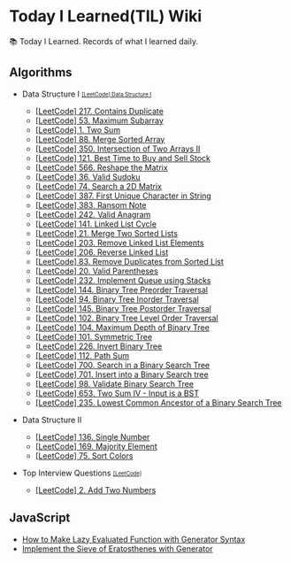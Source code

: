 # Today I Learned(TIL) Wiki

📚 Today I Learned. Records of what I learned daily.

## Algorithms

- Data Structure I <sub><sup>[[LeetCode] Data Structure I]()

  - [[LeetCode] 217. Contains Duplicate](https://github.com/zake-dev/TIL/blob/main/Algorithms/leetcode-217-contains-duplicate.md)
  - [[LeetCode] 53. Maximum Subarray](https://github.com/zake-dev/TIL/blob/main/Algorithms/leetcode-53-maximum-subarray.md)
  - [[LeetCode] 1. Two Sum](https://github.com/zake-dev/TIL/blob/main/Algorithms/leetcode-1-two-sum.md)
  - [[LeetCode] 88. Merge Sorted Array](https://github.com/zake-dev/TIL/blob/main/Algorithms/leetcode-88-merge-sorted-array.md)
  - [[LeetCode] 350. Intersection of Two Arrays II](https://github.com/zake-dev/TIL/blob/main/Algorithms/leetcode-350-intersection-of-two-arrays-ii.md)
  - [[LeetCode] 121. Best Time to Buy and Sell Stock](https://github.com/zake-dev/TIL/blob/main/Algorithms/leetcode-121-best-time-to-buy-and-sell-stock.md)
  - [[LeetCode] 566. Reshape the Matrix](https://github.com/zake-dev/TIL/blob/main/Algorithms/leetcode-566-reshape-the-matrix.md)
  - [[LeetCode] 36. Valid Sudoku](https://github.com/zake-dev/TIL/blob/main/Algorithms/leetcode-36-valid-sudoku.md)
  - [[LeetCode] 74. Search a 2D Matrix](https://github.com/zake-dev/TIL/blob/main/Algorithms/leetcode-74-search-a-2d-matrix.md)
  - [[LeetCode] 387. First Unique Character in String](https://github.com/zake-dev/TIL/blob/main/Algorithms/leetcode-387-first-unique-character-in-string.md)
  - [[LeetCode] 383. Ransom Note](https://github.com/zake-dev/TIL/blob/main/Algorithms/leetcode-383-ransom-note.md)
  - [[LeetCode] 242. Valid Anagram](https://github.com/zake-dev/TIL/blob/main/Algorithms/leetcode-242-valid-anagram.md)
  - [[LeetCode] 141. Linked List Cycle](https://github.com/zake-dev/TIL/blob/main/Algorithms/leetcode-141-linked-list-cycle.md)
  - [[LeetCode] 21. Merge Two Sorted Lists](https://github.com/zake-dev/TIL/blob/main/Algorithms/leetcode-21-merge-two-sorted-lists.md)
  - [[LeetCode] 203. Remove Linked List Elements](https://github.com/zake-dev/TIL/blob/main/Algorithms/leetcode-203-remove-linked-list-elements.md)
  - [[LeetCode] 206. Reverse Linked List](https://github.com/zake-dev/TIL/blob/main/Algorithms/leetcode-206-reverse-linked-list.md)
  - [[LeetCode] 83. Remove Duplicates from Sorted List](https://github.com/zake-dev/TIL/blob/main/Algorithms/leetcode-83-remove-duplicates-from-sorted-list.md)
  - [[LeetCode] 20. Valid Parentheses](https://github.com/zake-dev/TIL/blob/main/Algorithms/leetcode-20-valid-parentheses.md)
  - [[LeetCode] 232. Implement Queue using Stacks](https://github.com/zake-dev/TIL/blob/main/Algorithms/leetcode-232-implement-queue-using-stacks.md)
  - [[LeetCode] 144. Binary Tree Preorder Traversal](https://github.com/zake-dev/TIL/blob/main/Algorithms/leetcode-144-binary-tree-preorder-traversal.md)
  - [[LeetCode] 94. Binary Tree Inorder Traversal](https://github.com/zake-dev/TIL/blob/main/Algorithms/leetcode-94-binary-tree-inorder-traversal.md)
  - [[LeetCode] 145. Binary Tree Postorder Traversal](https://github.com/zake-dev/TIL/blob/main/Algorithms/leetcode-145-binary-tree-postorder-traversal.md)
  - [[LeetCode] 102. Binary Tree Level Order Traversal](https://github.com/zake-dev/TIL/blob/main/Algorithms/leetcode-102-binary-tree-level-order-traversal.md)
  - [[LeetCode] 104. Maximum Depth of Binary Tree](https://github.com/zake-dev/TIL/blob/main/Algorithms/leetcode-104-maximum-depth-of-binary-tree.md)
  - [[LeetCode] 101. Symmetric Tree](https://github.com/zake-dev/TIL/blob/main/Algorithms/leetcode-101-symmetric-tree.md)
  - [[LeetCode] 226. Invert Binary Tree](https://github.com/zake-dev/TIL/blob/main/Algorithms/leetcode-226-invert-binary-tree.md)
  - [[LeetCode] 112. Path Sum](https://github.com/zake-dev/TIL/blob/main/Algorithms/leetcode-112-path-sum.md)
  - [[LeetCode] 700. Search in a Binary Search Tree](https://github.com/zake-dev/TIL/blob/main/Algorithms/leetcode-700-search-in-a-binary-search-tree.md)
  - [[LeetCode] 701. Insert into a Binary Search tree](https://github.com/zake-dev/TIL/blob/main/Algorithms/leetcode-701-insert-into-a-binary-search-tree.md)
  - [[LeetCode] 98. Validate Binary Search Tree](https://github.com/zake-dev/TIL/blob/main/Algorithms/leetcode-98-validate-binary-search-tree.md)
  - [[LeetCode] 653. Two Sum IV - Input is a BST](https://github.com/zake-dev/TIL/blob/main/Algorithms/leetcode-653-two-sum-iv-input-is-a-bst.md)
  - [[LeetCode] 235. Lowest Common Ancestor of a Binary Search Tree](https://github.com/zake-dev/TIL/blob/main/Algorithms/leetcode-235-lowest-common-ancestor-of-a-binary-search-tree.md)

- Data Structure II

  - [[LeetCode] 136. Single Number](https://github.com/zake-dev/TIL/blob/main/Algorithms/leetcode-136-single-number.md)
  - [[LeetCode] 169. Majority Element](https://github.com/zake-dev/TIL/blob/main/Algorithms/leetcode-169-majority-element.md)
  - [[LeetCode] 75. Sort Colors](https://github.com/zake-dev/TIL/blob/main/Algorithms/leetcode-75-sort-colors.md)

- Top Interview Questions <sub><sup>[[LeetCode]](https://leetcode.com/problem-list/top-interview-questions/)</sup></sub>
  - [[LeetCode] 2. Add Two Numbers](https://github.com/zake-dev/TIL/blob/main/Algorithms/leetcode-2-add-two-numbers.md)

## JavaScript

- [How to Make Lazy Evaluated Function with Generator Syntax](https://github.com/zake-dev/TIL/blob/main/JavaScript/how-to-make-lazy-evaluated-function-with-generator-syntax.md)
- [Implement the Sieve of Eratosthenes with Generator](https://github.com/zake-dev/TIL/blob/main/JavaScript/implement-the-sieve-of-eratosthenes-with-generator.md)
